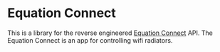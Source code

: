 # Equation Connect

This is a library for the reverse engineered
[Equation Connect](https://play.google.com/store/apps/details?id=com.equation.connect) API.
The Equation Connect is an app for controlling wifi radiators.

